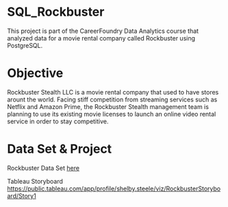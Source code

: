 # SQL_Rockbuster
This project is part of the CareerFoundry Data Analytics course that analyzed data for a movie rental company called Rockbuster using PostgreSQL.
# Objective
Rockbuster Stealth LLC is a movie rental company that used to have stores arount the world. Facing stiff competition from streaming services such as Netflix and Amazon Prime, the Rockbuster Stealth management team is planning to use its existing movie licenses to launch an online video rental service in order to stay competitive. 
# Data Set & Project
Rockbuster Data Set [here](https://github.com/smsteele17/SQL_Rockbuster/files/10024919/dvdrental.3.zip)

Tableau Storyboard https://public.tableau.com/app/profile/shelby.steele/viz/RockbusterStoryboard/Story1 
